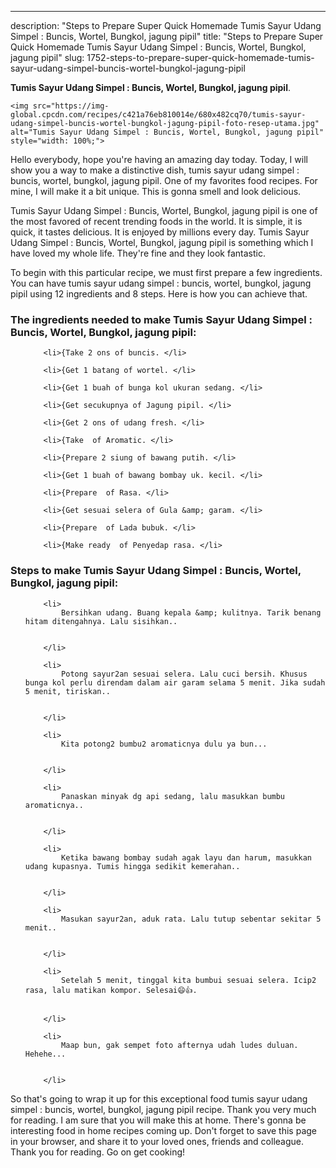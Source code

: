 ---
description: "Steps to Prepare Super Quick Homemade Tumis Sayur Udang Simpel : Buncis, Wortel, Bungkol, jagung pipil"
title: "Steps to Prepare Super Quick Homemade Tumis Sayur Udang Simpel : Buncis, Wortel, Bungkol, jagung pipil"
slug: 1752-steps-to-prepare-super-quick-homemade-tumis-sayur-udang-simpel-buncis-wortel-bungkol-jagung-pipil

<p>
	<strong>Tumis Sayur Udang Simpel : Buncis, Wortel, Bungkol, jagung pipil</strong>. 
	
</p>
<p>
	
	<img src="https://img-global.cpcdn.com/recipes/c421a76eb810014e/680x482cq70/tumis-sayur-udang-simpel-buncis-wortel-bungkol-jagung-pipil-foto-resep-utama.jpg" alt="Tumis Sayur Udang Simpel : Buncis, Wortel, Bungkol, jagung pipil" style="width: 100%;">
	
	
</p>
<p>
	Hello everybody, hope you're having an amazing day today. Today, I will show you a way to make a distinctive dish, tumis sayur udang simpel : buncis, wortel, bungkol, jagung pipil. One of my favorites food recipes. For mine, I will make it a bit unique. This is gonna smell and look delicious.
</p>
	
<p>
	Tumis Sayur Udang Simpel : Buncis, Wortel, Bungkol, jagung pipil is one of the most favored of recent trending foods in the world. It is simple, it is quick, it tastes delicious. It is enjoyed by millions every day. Tumis Sayur Udang Simpel : Buncis, Wortel, Bungkol, jagung pipil is something which I have loved my whole life. They're fine and they look fantastic.
</p>
<p>
	
</p>

<p>
To begin with this particular recipe, we must first prepare a few ingredients. You can have tumis sayur udang simpel : buncis, wortel, bungkol, jagung pipil using 12 ingredients and 8 steps. Here is how you can achieve that.
</p>

<h3>The ingredients needed to make Tumis Sayur Udang Simpel : Buncis, Wortel, Bungkol, jagung pipil:</h3>

<ol>
	
		<li>{Take 2 ons of buncis. </li>
	
		<li>{Get 1 batang of wortel. </li>
	
		<li>{Get 1 buah of bunga kol ukuran sedang. </li>
	
		<li>{Get secukupnya of Jagung pipil. </li>
	
		<li>{Get 2 ons of udang fresh. </li>
	
		<li>{Take  of Aromatic. </li>
	
		<li>{Prepare 2 siung of bawang putih. </li>
	
		<li>{Get 1 buah of bawang bombay uk. kecil. </li>
	
		<li>{Prepare  of Rasa. </li>
	
		<li>{Get sesuai selera of Gula &amp; garam. </li>
	
		<li>{Prepare  of Lada bubuk. </li>
	
		<li>{Make ready  of Penyedap rasa. </li>
	
</ol>
<p>
	
</p>

<h3>Steps to make Tumis Sayur Udang Simpel : Buncis, Wortel, Bungkol, jagung pipil:</h3>

<ol>
	
		<li>
			Bersihkan udang. Buang kepala &amp; kulitnya. Tarik benang hitam ditengahnya. Lalu sisihkan..
			
			
		</li>
	
		<li>
			Potong sayur2an sesuai selera. Lalu cuci bersih. Khusus bunga kol perlu direndam dalam air garam selama 5 menit. Jika sudah 5 menit, tiriskan..
			
			
		</li>
	
		<li>
			Kita potong2 bumbu2 aromaticnya dulu ya bun...
			
			
		</li>
	
		<li>
			Panaskan minyak dg api sedang, lalu masukkan bumbu aromaticnya..
			
			
		</li>
	
		<li>
			Ketika bawang bombay sudah agak layu dan harum, masukkan udang kupasnya. Tumis hingga sedikit kemerahan..
			
			
		</li>
	
		<li>
			Masukan sayur2an, aduk rata. Lalu tutup sebentar sekitar 5 menit..
			
			
		</li>
	
		<li>
			Setelah 5 menit, tinggal kita bumbui sesuai selera. Icip2 rasa, lalu matikan kompor. Selesai😄👍.
			
			
		</li>
	
		<li>
			Maap bun, gak sempet foto afternya udah ludes duluan. Hehehe...
			
			
		</li>
	
</ol>

<p>
	
</p>

<p>
	So that's going to wrap it up for this exceptional food tumis sayur udang simpel : buncis, wortel, bungkol, jagung pipil recipe. Thank you very much for reading. I am sure that you will make this at home. There's gonna be interesting food in home recipes coming up. Don't forget to save this page in your browser, and share it to your loved ones, friends and colleague. Thank you for reading. Go on get cooking!
</p>
